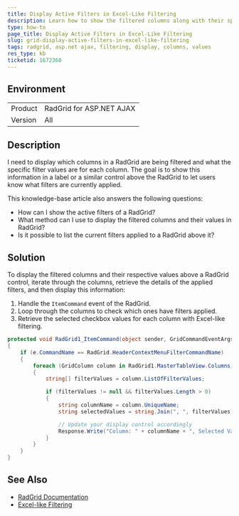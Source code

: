 ```yaml
---
title: Display Active Filters in Excel-Like Filtering
description: Learn how to show the filtered columns along with their specific values above a RadGrid control dynamically.
type: how-to
page_title: Display Active Filters in Excel-Like Filtering
slug: grid-display-active-filters-in-excel-like-filtering
tags: radgrid, asp.net ajax, filtering, display, columns, values
res_type: kb
ticketid: 1672360
---
```


## Environment

<table>
<tbody>
<tr>
<td>Product</td>
<td>RadGrid for ASP.NET AJAX</td>
</tr>
<tr>
<td>Version</td>
<td>All</td>
</tr>
</tbody>
</table>

## Description

I need to display which columns in a RadGrid are being filtered and what the specific filter values are for each column. The goal is to show this information in a label or a similar control above the RadGrid to let users know what filters are currently applied.

This knowledge-base article also answers the following questions:
- How can I show the active filters of a RadGrid?
- What method can I use to display the filtered columns and their values in RadGrid?
- Is it possible to list the current filters applied to a RadGrid above it?

## Solution

To display the filtered columns and their respective values above a RadGrid control, iterate through the columns, retrieve the details of the applied filters, and then display this information:
 
1. Handle the `ItemCommand` event of the RadGrid.
2. Loop through the columns to check which ones have filters applied.
3. Retrieve the selected checkbox values for each column with Excel-like filtering.

````C#
protected void RadGrid1_ItemCommand(object sender, GridCommandEventArgs e)
{
    if (e.CommandName == RadGrid.HeaderContextMenuFilterCommandName)
    {
        foreach (GridColumn column in RadGrid1.MasterTableView.Columns)
        {
            string[] filterValues = column.ListOfFilterValues;

            if (filterValues != null && filterValues.Length > 0)
            {
                string columnName = column.UniqueName;
                string selectedValues = string.Join(", ", filterValues);

                // Update your display control accordingly
                Response.Write("Column: " + columnName + ", Selected Values: " + selectedValues);
            }
        }
    }
}
````

## See Also

- [RadGrid Documentation](https://docs.telerik.com/devtools/aspnet-ajax/controls/grid/overview)
- [Excel-like Filtering](https://demos.telerik.com/aspnet-ajax/grid/examples/functionality/filtering/excel-like-filtering/defaultcs.aspx)

